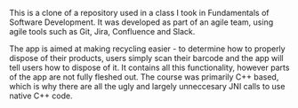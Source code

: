 This is a clone of a repository used in a class I took in Fundamentals of Software Development. It was developed as part of an agile
team, using agile tools such as Git, Jira, Confluence and Slack.

The app is aimed at making recycling easier - to determine how to properly dispose of their products, users simply scan their barcode 
and the app will tell users how to dispose of it. It contains all this functionality, however parts of the app are not fully fleshed out.
The course was primarily C++ based, which is why there are all the ugly and largely unneccesary JNI calls to use native C++ code.
